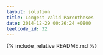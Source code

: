 ```yaml
---
layout: solution
title: Longest Valid Parentheses
date: 2014-12-29 00:26:24 +0800
leetcode_id: 32
---
```

{% include_relative README.md %}
